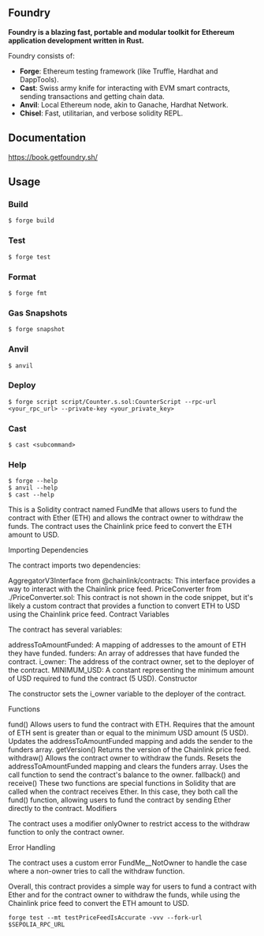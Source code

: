 ## Foundry

**Foundry is a blazing fast, portable and modular toolkit for Ethereum application development written in Rust.**

Foundry consists of:

- **Forge**: Ethereum testing framework (like Truffle, Hardhat and DappTools).
- **Cast**: Swiss army knife for interacting with EVM smart contracts, sending transactions and getting chain data.
- **Anvil**: Local Ethereum node, akin to Ganache, Hardhat Network.
- **Chisel**: Fast, utilitarian, and verbose solidity REPL.

## Documentation

https://book.getfoundry.sh/

## Usage

### Build

```shell
$ forge build
```

### Test

```shell
$ forge test
```

### Format

```shell
$ forge fmt
```

### Gas Snapshots

```shell
$ forge snapshot
```

### Anvil

```shell
$ anvil
```

### Deploy

```shell
$ forge script script/Counter.s.sol:CounterScript --rpc-url <your_rpc_url> --private-key <your_private_key>
```

### Cast

```shell
$ cast <subcommand>
```

### Help

```shell
$ forge --help
$ anvil --help
$ cast --help
```

This is a Solidity contract named FundMe that allows users to fund the contract with Ether (ETH) and allows the contract owner to withdraw the funds. The contract uses the Chainlink price feed to convert the ETH amount to USD.

Importing Dependencies

The contract imports two dependencies:

AggregatorV3Interface from @chainlink/contracts: This interface provides a way to interact with the Chainlink price feed.
PriceConverter from ./PriceConverter.sol: This contract is not shown in the code snippet, but it's likely a custom contract that provides a function to convert ETH to USD using the Chainlink price feed.
Contract Variables

The contract has several variables:

addressToAmountFunded: A mapping of addresses to the amount of ETH they have funded.
funders: An array of addresses that have funded the contract.
i_owner: The address of the contract owner, set to the deployer of the contract.
MINIMUM_USD: A constant representing the minimum amount of USD required to fund the contract (5 USD).
Constructor

The constructor sets the i_owner variable to the deployer of the contract.

Functions

fund()
Allows users to fund the contract with ETH.
Requires that the amount of ETH sent is greater than or equal to the minimum USD amount (5 USD).
Updates the addressToAmountFunded mapping and adds the sender to the funders array.
getVersion()
Returns the version of the Chainlink price feed.
withdraw()
Allows the contract owner to withdraw the funds.
Resets the addressToAmountFunded mapping and clears the funders array.
Uses the call function to send the contract's balance to the owner.
fallback() and receive()
These two functions are special functions in Solidity that are called when the contract receives Ether.
In this case, they both call the fund() function, allowing users to fund the contract by sending Ether directly to the contract.
Modifiers

The contract uses a modifier onlyOwner to restrict access to the withdraw function to only the contract owner.

Error Handling

The contract uses a custom error FundMe\_\_NotOwner to handle the case where a non-owner tries to call the withdraw function.

Overall, this contract provides a simple way for users to fund a contract with Ether and for the contract owner to withdraw the funds, while using the Chainlink price feed to convert the ETH amount to USD.

`forge test --mt testPriceFeedIsAccurate -vvv --fork-url $SEPOLIA_RPC_URL`

